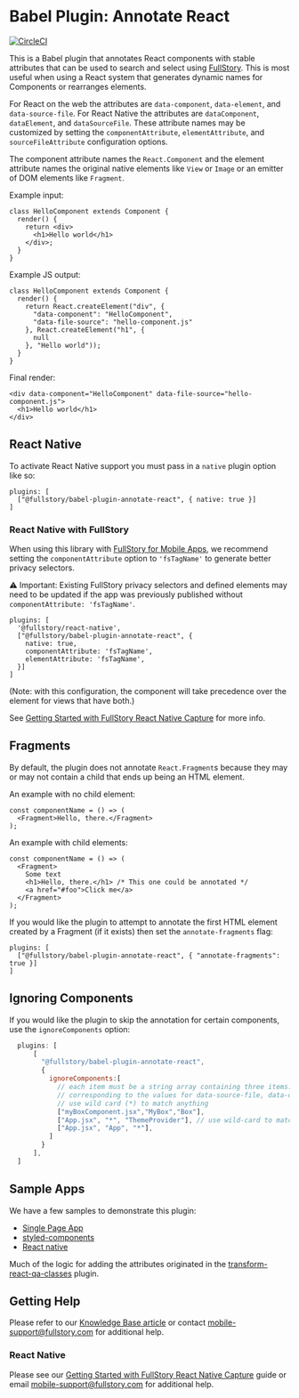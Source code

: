# Babel Plugin: Annotate React
[![CircleCI](https://circleci.com/gh/fullstorydev/fullstory-babel-plugin-annotate-react.svg?style=svg)](https://circleci.com/gh/fullstorydev/fullstory-babel-plugin-annotate-react)

This is a Babel plugin that annotates React components with stable attributes that can be used to search and select using [FullStory](https://www.fullstory.com/). This is most useful when using a React system that generates dynamic names for Components or rearranges elements.

For React on the web the attributes are `data-component`, `data-element`, and `data-source-file`. For React Native the attributes are `dataComponent`, `dataElement`, and `dataSourceFile`.
These attribute names may be customized by setting the `componentAttribute`, `elementAttribute`, and `sourceFileAttribute` configuration options.

The component attribute names the `React.Component` and the element attribute names the original native elements like `View` or `Image` or an emitter of DOM elements like `Fragment`.

Example input:

    class HelloComponent extends Component {
      render() {
        return <div>
          <h1>Hello world</h1>
        </div>;
      }
    }

Example JS output:

    class HelloComponent extends Component {
      render() {
        return React.createElement("div", {
          "data-component": "HelloComponent",
          "data-file-source": "hello-component.js"
        }, React.createElement("h1", {
          null
        }, "Hello world"));
      }
    }

Final render:

    <div data-component="HelloComponent" data-file-source="hello-component.js">
      <h1>Hello world</h1>
    </div>

## React Native

To activate React Native support you must pass in a `native` plugin option like so:

    plugins: [
      ["@fullstory/babel-plugin-annotate-react", { native: true }]
    ]

### React Native with FullStory 

When using this library with [FullStory for Mobile Apps](https://www.fullstory.com/platform/mobile-apps/), we recommend setting the `componentAttribute` option to `'fsTagName'` to generate better privacy selectors. 

⚠️ Important: Existing FullStory privacy selectors and defined elements may need to be updated if the app was previously published without `componentAttribute: 'fsTagName'`.
<!-- todo: write up a KB article to walk customers through transitioning from `dataComponent` to `fsTagName` if they have pre-existing privacy selectors or defined elements and link to it here -->

    plugins: [
      '@fullstory/react-native',
      ["@fullstory/babel-plugin-annotate-react", {
        native: true,
        componentAttribute: 'fsTagName',
        elementAttribute: 'fsTagName',
      }]
    ]

(Note: with this configuration, the component will take precedence over the element for views that have both.)

See [Getting Started with FullStory React Native Capture](https://help.fullstory.com/hc/en-us/articles/360052419133-Getting-Started-with-FullStory-React-Native-Capture) for more info.

## Fragments

By default, the plugin does not annotate `React.Fragment`s because they may or may not contain a child that ends up being an HTML element.

An example with no child element:

    const componentName = () => (
      <Fragment>Hello, there.</Fragment>
    );

An example with child elements:

    const componentName = () => (
      <Fragment>
        Some text
        <h1>Hello, there.</h1> /* This one could be annotated */
        <a href="#foo">Click me</a>
      </Fragment>
    );


If you would like the plugin to attempt to annotate the first HTML element created by a Fragment (if it exists) then set the `annotate-fragments` flag:

    plugins: [
      ["@fullstory/babel-plugin-annotate-react", { "annotate-fragments": true }]
    ]

## Ignoring Components

If you would like the plugin to skip the annotation for certain components, use the `ignoreComponents` option:

```javascript
  plugins: [
      [
        "@fullstory/babel-plugin-annotate-react",
        {
          ignoreComponents:[
            // each item must be a string array containing three items: file name, component name, element name
            // corresponding to the values for data-source-file, data-component, data-element
            // use wild card (*) to match anything
            ["myBoxComponent.jsx","MyBox","Box"],
            ["App.jsx", "*", "ThemeProvider"], // use wild-card to match anything
            ["App.jsx", "App", "*"],
          ]
        }
      ],
  ]
```

## Sample Apps

We have a few samples to demonstrate this plugin:

- [Single Page App](https://github.com/fullstorydev/fullstory-babel-plugin-annotate-react/tree/master/samples/single-page-app/)
- [styled-components](https://github.com/fullstorydev/fullstory-babel-plugin-annotate-react/tree/master/samples/styled-components/)
- [React native](https://github.com/fullstorydev/fullstory-babel-plugin-annotate-react/tree/master/samples/react-native-app/)

Much of the logic for adding the attributes originated in the [transform-react-qa-classes](https://github.com/davesnx/babel-plugin-transform-react-qa-classes/) plugin.

## Getting Help

Please refer to our [Knowledge Base article](https://help.fullstory.com/hc/en-us/articles/360049493054-FullStory-s-Annotate-React-plugin-for-Web-Native) or contact mobile-support@fullstory.com for additional help.

### React Native

Please see our [Getting Started with FullStory React Native Capture](https://help.fullstory.com/hc/en-us/articles/360052419133) guide or email mobile-support@fullstory.com for additional help.
